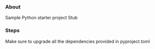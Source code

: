 ### About 
Sample Python starter project Stub

### Steps
Make sure to upgrade all the dependencies provided in pyproject.toml